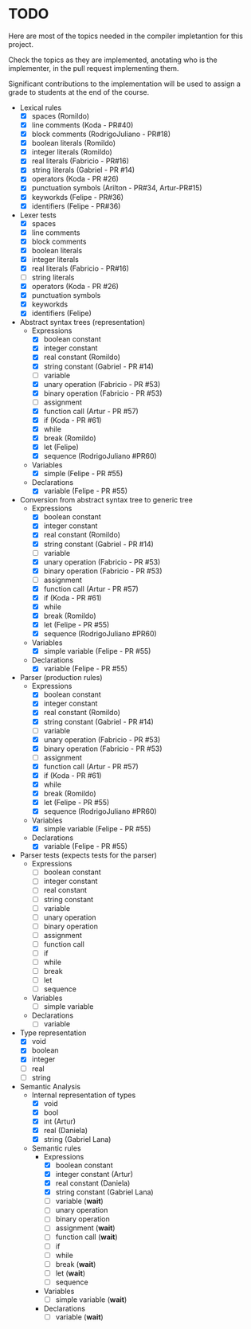 # TODO

Here are most of the topics needed in the compiler impletantion for this project.

Check the topics as they are implemented, anotating who is the implementer, in the pull request implementing them.

Significant contributions to the implementation will be used to assign a grade to students at the end of the course.

- Lexical rules
   - [x] spaces (Romildo)
   - [x] line comments (Koda - PR#40)
   - [x] block comments (RodrigoJuliano - PR#18)
   - [x] boolean literals (Romildo)
   - [x] integer literals (Romildo)
   - [x] real literals (Fabricio - PR#16)
   - [x] string literals (Gabriel - PR #14)
   - [x] operators (Koda - PR #26)
   - [x] punctuation symbols (Arilton - PR#34, Artur-PR#15)
   - [x] keyworkds (Felipe - PR#36)
   - [x] identifiers (Felipe - PR#36)

- Lexer tests
   - [x] spaces
   - [x] line comments
   - [x] block comments
   - [x] boolean literals
   - [x] integer literals
   - [x] real literals (Fabricio - PR#16)
   - [ ] string literals
   - [x] operators (Koda - PR #26)
   - [x] punctuation symbols
   - [x] keyworkds
   - [x] identifiers (Felipe)

- Abstract syntax trees (representation)
   - Expressions
     - [x] boolean constant
     - [x] integer constant
     - [x] real constant (Romildo)
     - [x] string constant (Gabriel - PR #14)
     - [ ] variable
     - [x] unary operation  (Fabricio - PR #53)
     - [x] binary operation  (Fabricio - PR #53)
     - [ ] assignment
     - [x] function call   (Artur - PR #57)
     - [x] if (Koda - PR #61)
     - [x] while
     - [x] break (Romildo)
     - [x] let (Felipe)
     - [x] sequence (RodrigoJuliano #PR60)
   - Variables
     - [x] simple (Felipe - PR #55)
   - Declarations
     - [x] variable (Felipe - PR #55)

- Conversion from abstract syntax tree to generic tree
   - Expressions
     - [x] boolean constant
     - [x] integer constant
     - [x] real constant (Romildo)
     - [x] string constant (Gabriel - PR #14)
     - [ ] variable
     - [x] unary operation  (Fabricio - PR #53)
     - [x] binary operation  (Fabricio - PR #53)
     - [ ] assignment
     - [x] function call  (Artur - PR #57)
     - [x] if (Koda - PR #61)
     - [x] while
     - [x] break (Romildo)
     - [x] let (Felipe - PR #55)
     - [x] sequence (RodrigoJuliano #PR60)
   - Variables
     - [x] simple variable (Felipe - PR #55)
   - Declarations
     - [x] variable (Felipe - PR #55)

- Parser (production rules)
   - Expressions
     - [x] boolean constant
     - [x] integer constant
     - [x] real constant (Romildo)
     - [x] string constant (Gabriel - PR #14)
     - [ ] variable
     - [x] unary operation  (Fabricio - PR #53)
     - [x] binary operation  (Fabricio - PR #53)
     - [ ] assignment
     - [x] function call   (Artur - PR #57)
     - [x] if (Koda - PR #61)
     - [x] while
     - [x] break (Romildo)
     - [x] let (Felipe - PR #55)
     - [x] sequence (RodrigoJuliano #PR60)
   - Variables
     - [x] simple variable (Felipe - PR #55)
   - Declarations
     - [x] variable (Felipe - PR #55)

- Parser tests (expects tests for the parser)
   - Expressions
     - [ ] boolean constant
     - [ ] integer constant
     - [ ] real constant
     - [ ] string constant
     - [ ] variable
     - [ ] unary operation
     - [ ] binary operation
     - [ ] assignment
     - [ ] function call
     - [ ] if
     - [ ] while
     - [ ] break
     - [ ] let
     - [ ] sequence
   - Variables
     - [ ] simple variable
   - Declarations
     - [ ] variable

- Type representation
  - [x] void
  - [x] boolean
  - [x] integer
  - [ ] real
  - [ ] string

- Semantic Analysis
  - Internal representation of types
    - [x] void
    - [x] bool
    - [x] int (Artur)
    - [x] real (Daniela)
    - [x] string (Gabriel Lana)

  - Semantic rules
    - Expressions
       - [x] boolean constant
       - [x] integer constant (Artur)
       - [x] real constant (Daniela)
       - [x] string constant (Gabriel Lana)
       - [ ] variable (**wait**)
       - [ ] unary operation
       - [ ] binary operation
       - [ ] assignment (**wait**)
       - [ ] function call (**wait**)
       - [ ] if
       - [ ] while
       - [ ] break (**wait**)
       - [ ] let (**wait**)
       - [ ] sequence
     - Variables
       - [ ] simple variable (**wait**)
     - Declarations
       - [ ] variable (**wait**)
